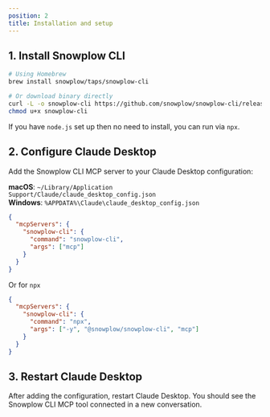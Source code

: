 ```yaml
---
position: 2
title: Installation and setup
---
```



## 1. Install Snowplow CLI

```bash
# Using Homebrew
brew install snowplow/taps/snowplow-cli

# Or download binary directly
curl -L -o snowplow-cli https://github.com/snowplow/snowplow-cli/releases/latest/download/snowplow-cli_linux_x86_64
chmod u+x snowplow-cli
```

If you have `node.js` set up then no need to install, you can run via `npx`.

## 2. Configure Claude Desktop

Add the Snowplow CLI MCP server to your Claude Desktop configuration:

**macOS**: `~/Library/Application Support/Claude/claude_desktop_config.json`  
**Windows**: `%APPDATA%\Claude\claude_desktop_config.json`

```json
{
  "mcpServers": {
    "snowplow-cli": {
      "command": "snowplow-cli",
      "args": ["mcp"]
    }
  }
}
```

Or for `npx`
```json
{
  "mcpServers": {
    "snowplow-cli": {
      "command": "npx",
      "args": ["-y", "@snowplow/snowplow-cli", "mcp"]
    }
  }
}
```

## 3. Restart Claude Desktop

After adding the configuration, restart Claude Desktop. You should see the Snowplow CLI MCP tool connected in a new conversation.
